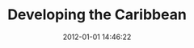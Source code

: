 ---
layout: post
title:  "Developing the Caribbean"
date: 2012-01-01 14:46:22
categories: project
img: img/projects/devca.png
thumb: img/projects/thumbs/devca-thumb.png
description: La inciativa hermana de Desarrollando América Latina, Desarrollando el Caribe es un evento que consiste de una Conferencia Open Data y el Código de Sprint. Se realizó en el período de 2 días, 26 a 27 de enero 2012 en los lugares en Jamaica, Trinidad y Tobago y la República Dominicana, con nodos virtuales que participan en Barbados y Cuba.
site_url: http://developingcaribbean.com
estado: archivado
---